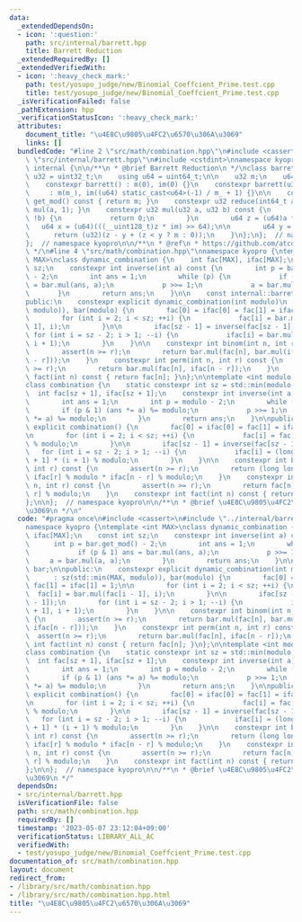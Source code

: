 ```yaml
---
data:
  _extendedDependsOn:
  - icon: ':question:'
    path: src/internal/barrett.hpp
    title: Barrett Reduction
  _extendedRequiredBy: []
  _extendedVerifiedWith:
  - icon: ':heavy_check_mark:'
    path: test/yosupo_judge/new/Binomial_Coeffcient_Prime.test.cpp
    title: test/yosupo_judge/new/Binomial_Coeffcient_Prime.test.cpp
  _isVerificationFailed: false
  _pathExtension: hpp
  _verificationStatusIcon: ':heavy_check_mark:'
  attributes:
    document_title: "\u4E8C\u9805\u4FC2\u6570\u306A\u3069"
    links: []
  bundledCode: "#line 2 \"src/math/combination.hpp\"\n#include <cassert>\n#line 2\
    \ \"src/internal/barrett.hpp\"\n#include <cstdint>\nnamespace kyopro {\nnamespace\
    \ internal {\n\n/**\n * @brief Barrett Reduction\n */\nclass barrett {\n    using\
    \ u32 = uint32_t;\n    using u64 = uint64_t;\n\n    u32 m;\n    u64 im;\n\npublic:\n\
    \    constexpr barrett() : m(0), im(0) {}\n    constexpr barrett(u32 m_)\n   \
    \     : m(m_), im((u64) static_cast<u64>(-1) / m_ + 1) {}\n\n    constexpr u32\
    \ get_mod() const { return m; }\n    constexpr u32 reduce(int64_t a) const { return\
    \ mul(a, 1); }\n    constexpr u32 mul(u32 a, u32 b) const {\n        if (!a ||\
    \ !b) {\n            return 0;\n        }\n        u64 z = (u64)a * b;\n     \
    \   u64 x = (u64)(((__uint128_t)z * im) >> 64);\n\n        u64 y = x * m;\n  \
    \      return (u32)(z - y + (z < y ? m : 0));\n    }\n};\n};  // namespace internal\n\
    };  // namespace kyopro\n\n/**\n * @ref\n * https://github.com/atcoder/ac-library/blob/master/atcoder/internal_math.hpp\n\
    \ */\n#line 4 \"src/math/combination.hpp\"\nnamespace kyopro {\ntemplate <int\
    \ MAX>\nclass dynamic_combination {\n    int fac[MAX], ifac[MAX];\n    const int\
    \ sz;\n    constexpr int inverse(int a) const {\n        int p = bar.get_mod()\
    \ - 2;\n        int ans = 1;\n        while (p) {\n            if (p & 1) ans\
    \ = bar.mul(ans, a);\n            p >>= 1;\n            a = bar.mul(a, a);\n \
    \       }\n        return ans;\n    }\n\n    const internal::barrett bar;\n\n\
    public:\n    constexpr explicit dynamic_combination(int modulo)\n        : sz(std::min(MAX,\
    \ modulo)), bar(modulo) {\n        fac[0] = ifac[0] = fac[1] = ifac[1] = 1;\n\n\
    \        for (int i = 2; i < sz; ++i) {\n            fac[i] = bar.mul(fac[i -\
    \ 1], i);\n        }\n\n        ifac[sz - 1] = inverse(fac[sz - 1]);\n       \
    \ for (int i = sz - 2; i > 1; --i) {\n            ifac[i] = bar.mul(ifac[i + 1],\
    \ i + 1);\n        }\n    }\n\n    constexpr int binom(int n, int r) const {\n\
    \        assert(n >= r);\n        return bar.mul(fac[n], bar.mul(ifac[r], ifac[n\
    \ - r]));\n    }\n    constexpr int perm(int n, int r) const {\n        assert(n\
    \ >= r);\n        return bar.mul(fac[n], ifac[n - r]);\n    }\n    constexpr int\
    \ fact(int n) const { return fac[n]; }\n};\n\ntemplate <int modulo, int MAX>\n\
    class combination {\n    static constexpr int sz = std::min(modulo, MAX);\n  \
    \  int fac[sz + 1], ifac[sz + 1];\n    constexpr int inverse(int a) const {\n\
    \        int ans = 1;\n        int p = modulo - 2;\n        while (p) {\n    \
    \        if (p & 1) (ans *= a) %= modulo;\n            p >>= 1;\n            (a\
    \ *= a) %= modulo;\n        }\n        return ans;\n    }\n\npublic:\n    constexpr\
    \ explicit combination() {\n        fac[0] = ifac[0] = fac[1] = ifac[1] = 1;\n\
    \n        for (int i = 2; i < sz; ++i) {\n            fac[i] = fac[i - 1] * i\
    \ % modulo;\n        }\n\n        ifac[sz - 1] = inverse(fac[sz - 1]);\n     \
    \   for (int i = sz - 2; i > 1; --i) {\n            ifac[i] = (long long)ifac[i\
    \ + 1] * (i + 1) % modulo;\n        }\n    }\n\n    constexpr int binom(int n,\
    \ int r) const {\n        assert(n >= r);\n        return (long long)fac[n] *\
    \ ifac[r] % modulo * ifac[n - r] % modulo;\n    }\n    constexpr int perm(int\
    \ n, int r) const {\n        assert(n >= r);\n        return fac[n] * ifac[n -\
    \ r] % modulo;\n    }\n    constexpr int fact(int n) const { return fac[n]; }\n\
    };\n\n};  // namespace kyopro\n\n/**\n * @brief \u4E8C\u9805\u4FC2\u6570\u306A\
    \u3069\n */\n"
  code: "#pragma once\n#include <cassert>\n#include \"../internal/barrett.hpp\"\n\
    namespace kyopro {\ntemplate <int MAX>\nclass dynamic_combination {\n    int fac[MAX],\
    \ ifac[MAX];\n    const int sz;\n    constexpr int inverse(int a) const {\n  \
    \      int p = bar.get_mod() - 2;\n        int ans = 1;\n        while (p) {\n\
    \            if (p & 1) ans = bar.mul(ans, a);\n            p >>= 1;\n       \
    \     a = bar.mul(a, a);\n        }\n        return ans;\n    }\n\n    const internal::barrett\
    \ bar;\n\npublic:\n    constexpr explicit dynamic_combination(int modulo)\n  \
    \      : sz(std::min(MAX, modulo)), bar(modulo) {\n        fac[0] = ifac[0] =\
    \ fac[1] = ifac[1] = 1;\n\n        for (int i = 2; i < sz; ++i) {\n          \
    \  fac[i] = bar.mul(fac[i - 1], i);\n        }\n\n        ifac[sz - 1] = inverse(fac[sz\
    \ - 1]);\n        for (int i = sz - 2; i > 1; --i) {\n            ifac[i] = bar.mul(ifac[i\
    \ + 1], i + 1);\n        }\n    }\n\n    constexpr int binom(int n, int r) const\
    \ {\n        assert(n >= r);\n        return bar.mul(fac[n], bar.mul(ifac[r],\
    \ ifac[n - r]));\n    }\n    constexpr int perm(int n, int r) const {\n      \
    \  assert(n >= r);\n        return bar.mul(fac[n], ifac[n - r]);\n    }\n    constexpr\
    \ int fact(int n) const { return fac[n]; }\n};\n\ntemplate <int modulo, int MAX>\n\
    class combination {\n    static constexpr int sz = std::min(modulo, MAX);\n  \
    \  int fac[sz + 1], ifac[sz + 1];\n    constexpr int inverse(int a) const {\n\
    \        int ans = 1;\n        int p = modulo - 2;\n        while (p) {\n    \
    \        if (p & 1) (ans *= a) %= modulo;\n            p >>= 1;\n            (a\
    \ *= a) %= modulo;\n        }\n        return ans;\n    }\n\npublic:\n    constexpr\
    \ explicit combination() {\n        fac[0] = ifac[0] = fac[1] = ifac[1] = 1;\n\
    \n        for (int i = 2; i < sz; ++i) {\n            fac[i] = fac[i - 1] * i\
    \ % modulo;\n        }\n\n        ifac[sz - 1] = inverse(fac[sz - 1]);\n     \
    \   for (int i = sz - 2; i > 1; --i) {\n            ifac[i] = (long long)ifac[i\
    \ + 1] * (i + 1) % modulo;\n        }\n    }\n\n    constexpr int binom(int n,\
    \ int r) const {\n        assert(n >= r);\n        return (long long)fac[n] *\
    \ ifac[r] % modulo * ifac[n - r] % modulo;\n    }\n    constexpr int perm(int\
    \ n, int r) const {\n        assert(n >= r);\n        return fac[n] * ifac[n -\
    \ r] % modulo;\n    }\n    constexpr int fact(int n) const { return fac[n]; }\n\
    };\n\n};  // namespace kyopro\n\n/**\n * @brief \u4E8C\u9805\u4FC2\u6570\u306A\
    \u3069\n */"
  dependsOn:
  - src/internal/barrett.hpp
  isVerificationFile: false
  path: src/math/combination.hpp
  requiredBy: []
  timestamp: '2023-05-07 23:12:04+09:00'
  verificationStatus: LIBRARY_ALL_AC
  verifiedWith:
  - test/yosupo_judge/new/Binomial_Coeffcient_Prime.test.cpp
documentation_of: src/math/combination.hpp
layout: document
redirect_from:
- /library/src/math/combination.hpp
- /library/src/math/combination.hpp.html
title: "\u4E8C\u9805\u4FC2\u6570\u306A\u3069"
---
```

